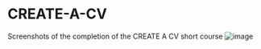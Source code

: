 # CREATE-A-CV


Screenshots of the completion of the CREATE A CV short course
![image](https://github.com/user-attachments/assets/d4fe0d0a-8922-46d5-8b1b-b55f7924595b)
